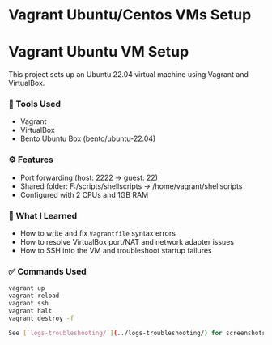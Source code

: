 # Vagrant Ubuntu/Centos VMs Setup


# Vagrant Ubuntu VM Setup

This project sets up an Ubuntu 22.04 virtual machine using Vagrant and VirtualBox.

### 🔧 Tools Used
- Vagrant
- VirtualBox
- Bento Ubuntu Box (bento/ubuntu-22.04)

### ⚙️ Features
- Port forwarding (host: 2222 → guest: 22)
- Shared folder: F:/scripts/shellscripts → /home/vagrant/shellscripts
- Configured with 2 CPUs and 1GB RAM

### 🧠 What I Learned
- How to write and fix `Vagrantfile` syntax errors
- How to resolve VirtualBox port/NAT and network adapter issues
- How to SSH into the VM and troubleshoot startup failures

### ✅ Commands Used
```bash
vagrant up
vagrant reload
vagrant ssh
vagrant halt
vagrant destroy -f

See [`logs-troubleshooting/`](../logs-troubleshooting/) for screenshots of SSH errors and fixes.

